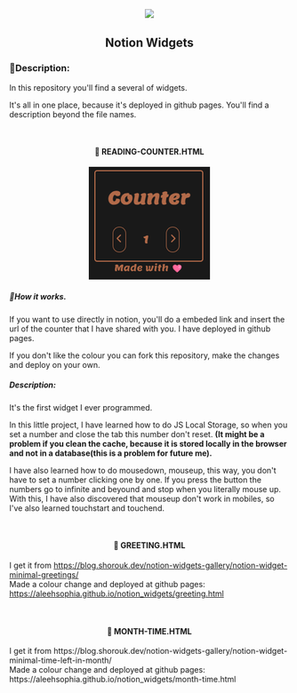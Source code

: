 <div align="center">
  <img width="10%" src="https://images-wixmp-ed30a86b8c4ca887773594c2.wixmp.com/f/b86edfa2-993d-4f6a-87e4-d0709fd9c0b1/ddgxeer-4754f58f-17b1-4d33-b8e3-b158a10a9aba.png/v1/fill/w_894,h_894/white_notion_logo_icon_for_black_dark_theme_by_seyahdoo_ddgxeer-pre.png?token=eyJ0eXAiOiJKV1QiLCJhbGciOiJIUzI1NiJ9.eyJzdWIiOiJ1cm46YXBwOjdlMGQxODg5ODIyNjQzNzNhNWYwZDQxNWVhMGQyNmUwIiwiaXNzIjoidXJuOmFwcDo3ZTBkMTg4OTgyMjY0MzczYTVmMGQ0MTVlYTBkMjZlMCIsIm9iaiI6W1t7ImhlaWdodCI6Ijw9MTI4MCIsInBhdGgiOiJcL2ZcL2I4NmVkZmEyLTk5M2QtNGY2YS04N2U0LWQwNzA5ZmQ5YzBiMVwvZGRneGVlci00NzU0ZjU4Zi0xN2IxLTRkMzMtYjhlMy1iMTU4YTEwYTlhYmEucG5nIiwid2lkdGgiOiI8PTEyODAifV1dLCJhdWQiOlsidXJuOnNlcnZpY2U6aW1hZ2Uub3BlcmF0aW9ucyJdfQ.cumez1G4ONxtJEtwuYDFMWxdL-VUReQXufSovBCVI14"/>
  <h2>Notion Widgets</h2>
</div>

### 🚨Description:

In this repository you'll find a several of widgets.

It's all in one place, because it's deployed in github pages.
You'll find a description beyond the file names.

<br>
<h4 align="center">📍 READING-COUNTER.HTML</h4>
<div align="center">
    <img src="assets/counter-widget.png" alt="counter-widget">
</div>

##### 🚨How it works.
If you want to use directly in notion, you'll do a embeded link and insert the url of the counter that I have shared with you.
I have deployed in github pages.

If you don't like the colour you can fork this repository, make the changes and deploy on your own.

##### Description:

It's the first widget I ever programmed.

In this little project, I have learned how to do JS Local Storage, so when you set a number and close the tab this number don't reset.
**(It might be a problem if you clean the cache, because it is stored locally in the browser and not in a database(this is a problem for future me).**

I have also learned how to do mousedown, mouseup, this way, you don't have to set a number clicking one by one. If you press the button the numbers go to infinite and beyound and stop when you literally mouse up.
With this, I have also discovered that mouseup don't work in mobiles, so I've also learned touchstart and touchend.

<br>
<h4 align="center">📍 GREETING.HTML</h4>

I get it from https://blog.shorouk.dev/notion-widgets-gallery/notion-widget-minimal-greetings/
<br>
Made a colour change and deployed at github pages:
https://aleehsophia.github.io/notion_widgets/greeting.html

<br>
<h4 align="center">📍 MONTH-TIME.HTML</h4>
I get it from https://blog.shorouk.dev/notion-widgets-gallery/notion-widget-minimal-time-left-in-month/
<br>
Made a colour change and deployed at github pages:
https://aleehsophia.github.io/notion_widgets/month-time.html
